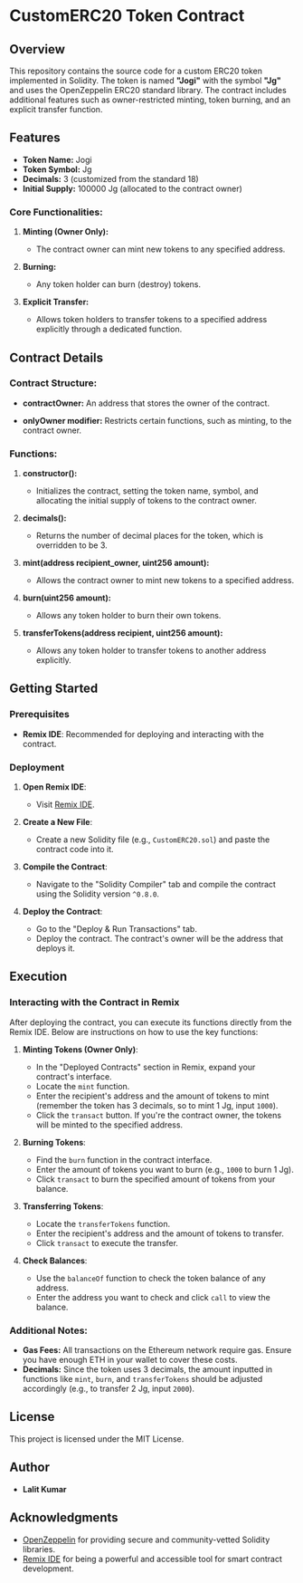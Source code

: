 # CustomERC20 Token Contract

## Overview

This repository contains the source code for a custom ERC20 token implemented in Solidity. The token is named **"Jogi"** with the symbol **"Jg"** and uses the OpenZeppelin ERC20 standard library. The contract includes additional features such as owner-restricted minting, token burning, and an explicit transfer function. 

## Features

- **Token Name:** Jogi
- **Token Symbol:** Jg
- **Decimals:** 3 (customized from the standard 18)
- **Initial Supply:** 100000 Jg (allocated to the contract owner)

### Core Functionalities:

1. **Minting (Owner Only):**
   - The contract owner can mint new tokens to any specified address.

2. **Burning:**
   - Any token holder can burn (destroy) tokens.

3. **Explicit Transfer:**
   - Allows token holders to transfer tokens to a specified address explicitly through a dedicated function.

## Contract Details

### Contract Structure:

- **contractOwner:** An address that stores the owner of the contract.
  
- **onlyOwner modifier:** Restricts certain functions, such as minting, to the contract owner.

### Functions:

1. **constructor():**
   - Initializes the contract, setting the token name, symbol, and allocating the initial supply of tokens to the contract owner.

2. **decimals():**
   - Returns the number of decimal places for the token, which is overridden to be 3.

3. **mint(address recipient_owner, uint256 amount):**
   - Allows the contract owner to mint new tokens to a specified address.

4. **burn(uint256 amount):**
   - Allows any token holder to burn their own tokens.

5. **transferTokens(address recipient, uint256 amount):**
   - Allows any token holder to transfer tokens to another address explicitly.

## Getting Started

### Prerequisites

- **Remix IDE**: Recommended for deploying and interacting with the contract.
  
### Deployment

1. **Open Remix IDE**:
   - Visit [Remix IDE](https://remix.ethereum.org/).

2. **Create a New File**:
   - Create a new Solidity file (e.g., `CustomERC20.sol`) and paste the contract code into it.

3. **Compile the Contract**:
   - Navigate to the "Solidity Compiler" tab and compile the contract using the Solidity version `^0.8.0`.

4. **Deploy the Contract**:
   - Go to the "Deploy & Run Transactions" tab.
   - Deploy the contract. The contract's owner will be the address that deploys it.

## Execution

### Interacting with the Contract in Remix

After deploying the contract, you can execute its functions directly from the Remix IDE. Below are instructions on how to use the key functions:

1. **Minting Tokens (Owner Only)**:
   - In the "Deployed Contracts" section in Remix, expand your contract's interface.
   - Locate the `mint` function.
   - Enter the recipient's address and the amount of tokens to mint (remember the token has 3 decimals, so to mint 1 Jg, input `1000`).
   - Click the `transact` button. If you're the contract owner, the tokens will be minted to the specified address.

2. **Burning Tokens**:
   - Find the `burn` function in the contract interface.
   - Enter the amount of tokens you want to burn (e.g., `1000` to burn 1 Jg).
   - Click `transact` to burn the specified amount of tokens from your balance.

3. **Transferring Tokens**:
   - Locate the `transferTokens` function.
   - Enter the recipient's address and the amount of tokens to transfer.
   - Click `transact` to execute the transfer.

4. **Check Balances**:
   - Use the `balanceOf` function to check the token balance of any address. 
   - Enter the address you want to check and click `call` to view the balance.

### Additional Notes:

- **Gas Fees:** All transactions on the Ethereum network require gas. Ensure you have enough ETH in your wallet to cover these costs.
- **Decimals:** Since the token uses 3 decimals, the amount inputted in functions like `mint`, `burn`, and `transferTokens` should be adjusted accordingly (e.g., to transfer 2 Jg, input `2000`).

## License

This project is licensed under the MIT License.

## Author

- **Lalit Kumar**

## Acknowledgments

- [OpenZeppelin](https://openzeppelin.com/) for providing secure and community-vetted Solidity libraries.
- [Remix IDE](https://remix.ethereum.org/) for being a powerful and accessible tool for smart contract development.
